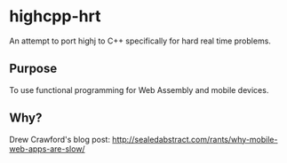 # highcpp-hrt
An attempt to port highj to C++ specifically for hard real time problems.

## Purpose
To use functional programming for Web Assembly and mobile devices.

## Why?
Drew Crawford's blog post: http://sealedabstract.com/rants/why-mobile-web-apps-are-slow/
